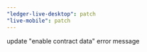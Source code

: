 ```yaml
---
"ledger-live-desktop": patch
"live-mobile": patch
---
```


update "enable contract data" error message
